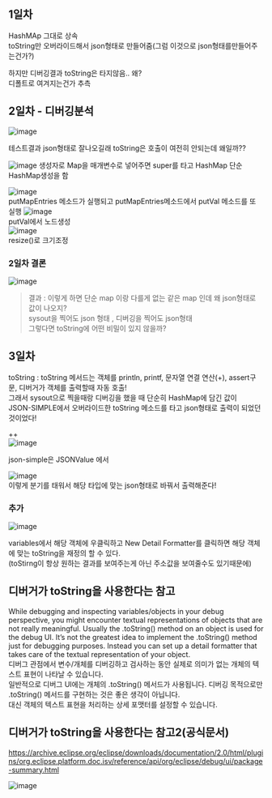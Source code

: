 ## 1일차
HashMAp 그대로 상속  
toString만 오버라이드해서 json형태로 만들어줌(그럼 이것으로 json형태를만들어주는건가?)

하지만 디버깅결과 toString은 타지않음.. 왜?   
디폴트로 여겨지는건가 추측  

## 2일차 - 디버깅분석
![image](https://user-images.githubusercontent.com/97571604/214219506-b518ba70-5ded-4854-81d3-aabc8b9142c3.png)

테스트결과 json형태로 잘나오길래 toString은 호출이 여전히 안되는데 왜일까??

![image](https://user-images.githubusercontent.com/97571604/214220031-91361e4f-8ad4-4826-bb9f-851f4affab09.png)
생성자로 Map을 매개변수로 넣어주면 super를 타고 HashMap 단순 HashMap생성을 함

![image](https://user-images.githubusercontent.com/97571604/214220236-00bc5dd5-efeb-4871-8258-3731f36a946f.png)  
putMapEntries 메소드가 실행되고 putMapEntries메소드에서 putVal 메소드를 또 실행 
![image](https://user-images.githubusercontent.com/97571604/214220579-347831ea-9854-47c6-9392-c870b9dc4fc6.png)  
putVal에서 노드생성   
![image](https://user-images.githubusercontent.com/97571604/214220742-ff7fe81b-7da1-4ad0-8ab7-25008c816fc2.png)    
resize()로 크기조정

### 2일차 결론 
![image](https://user-images.githubusercontent.com/97571604/214222045-249cf2bf-f4f8-4443-b168-b8c52ff3f103.png)

> 결과 : 이렇게 하면 단순 map 이랑 다를게 없는 같은 map 인데 왜 json형태로 값이 나오지?   
> sysout을 찍어도 json 형태 , 디버깅을 찍어도 json형태  
> 그렇다면 toString에 어떤 비밀이 있지 않을까? 
  
    
## 3일차
toString : toString 메서드는 객체를 println, printf, 문자열 연결 연산(+), assert구문, 디버거가 객체를 출력할때 자동 호출!  
그래서 sysout으로 찍을때랑 디버깅을 했을 때 단순히 HashMap에 담긴 값이  
JSON-SIMPLE에서 오버라이드한 toString 메소드를 타고 json형태로 출력이 되었던 것이었다!  

++  
![image](https://user-images.githubusercontent.com/97571604/214223352-24bfc036-98af-4f73-b922-079fc9fe48bb.png)

json-simple은 JSONValue 에서

![image](https://user-images.githubusercontent.com/97571604/214223499-c8c618e8-da21-448c-9ef9-392f572c3e50.png)  
이렇게 분기를 태워서 해당 타입에 맞는 json형태로 바꿔서 출력해준다!




### 추가 
![image](https://user-images.githubusercontent.com/97571604/214224105-9f65d78e-ebe2-4ca6-b494-81f7ba1a33cd.png)

variables에서 해당 객체에 우클릭하고 New Detail Formatter를 클릭하면 해당 객체에 맞는 toString을 재정의 할 수 있다.  
(toStirng이 항상 원하는 결과를 보여주는게 아닌 주소값을 보여줄수도 있기때문에)

## 디버거가 toString을 사용한다는 참고

While debugging and inspecting variables/objects in your debug perspective, you might encounter textual representations of objects that are not really meaningful.   Usually the .toString() method on an object is used for the debug UI. It’s not the greatest idea to implement the .toString() method just for debugging purposes.   Instead you can set up a detail formatter that takes care of the textual representation of your object.  
디버그 관점에서 변수/개체를 디버깅하고 검사하는 동안 실제로 의미가 없는 개체의 텍스트 표현이 나타날 수 있습니다.   
일반적으로 디버그 UI에는 개체의 .toString() 메서드가 사용됩니다. 디버깅 목적으로만 .toString() 메서드를 구현하는 것은 좋은 생각이 아닙니다.   
대신 객체의 텍스트 표현을 처리하는 상세 포맷터를 설정할 수 있습니다.

## 디버거가 toString을 사용한다는 참고2(공식문서)
https://archive.eclipse.org/eclipse/downloads/documentation/2.0/html/plugins/org.eclipse.platform.doc.isv/reference/api/org/eclipse/debug/ui/package-summary.html

![image](https://user-images.githubusercontent.com/97571604/214227141-d22340d4-ce3d-44c9-8508-635e0a43e8dc.png)
